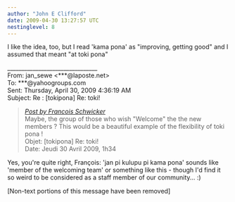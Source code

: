 ```yaml
---
author: "John E Clifford"
date: 2009-04-30 13:27:57 UTC
nestinglevel: 8
---
```

I like the idea, too, but I read 'kama pona' as "improving, getting good" and I assumed that meant "at toki pona"  
  
  
  
  
\_\_\_\_\_\_\_\_\_\_\_\_\_\_\_\_\_\_\_\_\_\_\_\_\_\_\_\_\_\_\_\_  
From: jan\_sewe <\*\*\*@laposte.net>  
To: \*\*\*@yahoogroups.com  
Sent: Thursday, April 30, 2009 4:36:19 AM  
Subject: Re : \[tokipona\] Re: toki!  

> [_Post by Francois Schwicker_](/5kfWA4bA/toki#post7)  
> Maybe, the group of those who wish "Welcome" the the new members ? This would be a beautiful example of the flexibility of toki pona !  
> Objet: \[tokipona\] Re: toki!  
> Date: Jeudi 30 Avril 2009, 1h34  
> 

Yes, you're quite right, François: 'jan pi kulupu pi kama pona' sounds like 'member of the welcoming team' or something like this - though I'd find it so weird to be considered as a staff member of our community... :)  
  
  
  
  
  
  
  
\[Non-text portions of this message have been removed\]